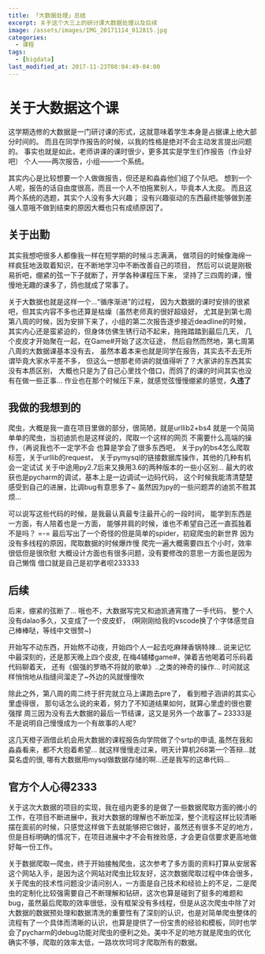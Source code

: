 ```yaml
---
title: 「大数据处理」总结
excerpt: 关于这个大三上的研讨课大数据处理以及后续
image: /assets/images/IMG_20171114_012815.jpg
categories:
  - 课程
tags:
  - [bigdata]
last_modified_at: 2017-11-23T08:04:49-04:00
---
```

# 关于大数据这个课

这学期选修的大数据是一门研讨课的形式，这就意味着学生本身是占据课上绝大部分时间的。
而且在同学作报告的时候，以我的性格是绝对不会主动发言提出问题的。
事实也就是如此，老师讲课的课时很少，更多其实是学生们作报告（作业好吧）
个人——两次报告，小组——一个系统。

其实内心是比较想要一个人做做报告，但还是和淼淼他们组了个队吧。
想到一个人呢，报告的话自由度很高，而且一个人不怕拖累别人，毕竟本人太皮。
而且这两个系统的选题，其实个人没有多大兴趣；
没有兴趣驱动的东西最终能够做到差强人意哦不做到结束的原因大概也只有成绩原因了。

## 关于出勤

其实我想吧很多人都像我一样在短学期的时候斗志满满，
做项目的时候像海绵一样疯狂地汲取着知识，在不断地学习中不断改善自己的项目，
然后可以说是刚极易折吧，绷紧的弦一下子就断了，开学各种课程压下来，
坚持了三四周的课，慢慢地无趣的课多了，鸽也就成了常事了。


关于大数据也就是这样一个...“循序渐进”的过程，
因为大数据的课时安排的很紧吧，但其实内容不多也还算是枯燥（虽然老师真的很好超级好，
尤其是到第七周第八周的时候，因为安排下来了，小组的第二次报告逐步接近deadline的时候，
其实内心还是蛮紧迫的，但身体仿佛生锈行动不起来，拖拖踏踏到最后几天，
几个皮皮才开始聚在一起，在Game#开始了这次征途，
然后自然而然地，第七周第八周的大数据课基本没有去，
虽然本着本来也就是同学在报告，其实去不去无所谓毕竟大家水平差不多，
但这么一想那老师讲的就值得听了？大家讲的东西其实没有本质区别，
大概也只是为了自己心里找个借口，而鸽了的课的时间其实也没有在做一些正事...
作业也在那个时候压下来，就感觉弦慢慢绷紧的感觉，**久违了**


## 我做的我想到的

爬虫，大概是我一直在项目里做的部分，很简陋，就是urllib2+bs4
就是一个简简单单的爬虫，当初迪凯也是这样说的，爬取一个这样的网页
不需要什么高端的操作，（再说我也不一定学不会
也算是学会了很多东西吧，
关于py的bs4怎么爬取标签，关于urllib的request，
关于pymysql的链接数据库操作，其他的几种有机会一定试试
关于中途用py2.7后来又换用3.6的两种版本的一些小区别...
最大的收获也是pycharm的调试，基本上是一边调试一边码代码，
这个时候我能清清楚楚感受到自己的进展，比调bug有意思多了~
虽然因为py的一些问题弄的迪凯不胜其烦...

可以说写这些代码的时候，是我最认真最专注最开心的一段时间，
能学到东西是一方面，有人陪着也是一方面，
能够并肩的时候，谁也不希望自己还一直孤独着不是吗？
=-= 最后写出了一个奇怪的但是简单的spider，初窥爬虫的新世界
因为没有多线程的原因，爬取数据的时候爆炸慢
爬完一遍大概需要四五个小时，效率很低但是很欣慰
大概设计方面也有很多问题，没有要修改的意思一方面也是因为自己懒惰
借口就是自己是初学者呗233333

## 后续

后来，绷紧的弦断了...
哦也不，大数据写完又和迪凯通宵撸了一手代码，
整个人没有dalao多久，又变成了一个皮皮虾，
(啊刚刚给我的vscode换了个字体感觉自己棒棒哒，等线中文很赞~)

开始写不动东西，开始熬不动夜，开始四个人一起去吃麻辣香锅特辣...
说来记忆中最深刻的，还是那天晚上四个皮皮,
在梅4辅楼game#，弹着吉他喝着可乐码着代码聊着天，
还有《倔强的罗皓不将就的歌单》..之类的神奇的操作...
时间就这样悄悄地从指缝间溜走了~外边的风就慢慢吹

除此之外，第八周的周二终于肝完就立马上课跑去pre了，
看到橙子涵讲的其实心里虚得很，
那句话怎么说的来着，努力了不知道结果如何，就算心里虚的很也要强撑
周三因为没有去大数据的最后一节结课，这又是另外一个故事了~
23333是不是说明自己慢慢成为一个有故事的人呢?

这几天橙子涵借此机会用大数据的课程报告向学院做了个srtp的申请,
虽然在我和淼淼看来，都不大抱着希望...
就这样慢慢走过来，明天计算机268第一个答辩...就莫名虚的很,
哪有大数据用mysql做数据存储的啊...还是我写的这串代码...

## 官方个人心得2333

关于这次大数据的项目的实现，我在组内更多的是做了一些数据爬取方面的微小的工作，在项目不断进展中，我对大数据的理解也不断加深，整个流程这样比较清晰摆在面前的时候，只感觉这样做下去就能够把它做好，虽然还有很多不足的地方，但是目标明确的情况下，在项目进展中才不会有挫败感，才会更自信要求更高地做好每一份工作。

关于数据爬取—爬虫，终于开始接触爬虫，这次参考了多方面的资料打算从安居客这个网站入手，是因为这个网站对爬虫比较友好，这次数据爬取过程中体会很多，关于爬虫的技术性问题没少请问别人，一方面是自己技术和经验上的不足，二是爬虫的定制化比较强需要自己不断理解和钻研，这次也算是碰到了挺多的难题和bug，虽然最后爬取的效率很低，没有框架没有多线程，但是从这次爬虫中除了对大数据的数据预处理和数据清洗的重要性有了深刻的认识，也是对简单爬虫整体的流程有了一个具体而清晰的认识，也算是提供了一份宝贵的经验和模板，同时也学会了pycharm的debug功能对爬虫的便利之处。美中不足的地方就是爬虫的优化确实不够，爬取的效率太低，一路坎坎坷坷才爬取所有的数据。
